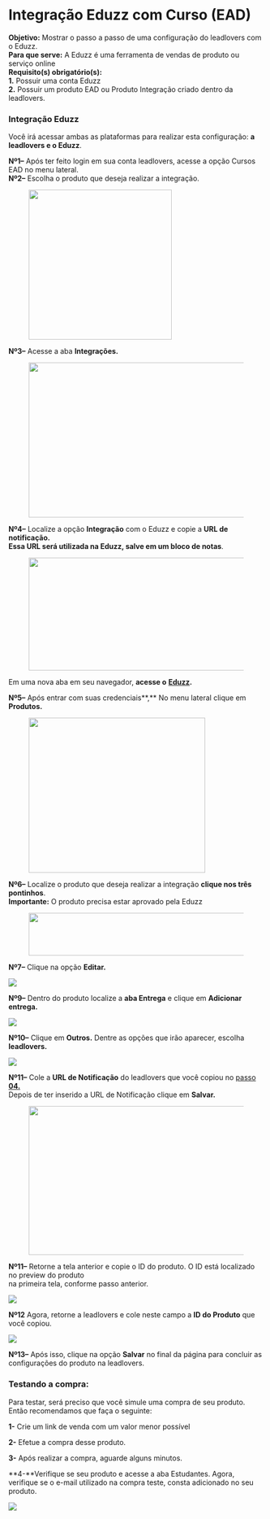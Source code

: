 # Integração Eduzz com Curso (EAD)

**Objetivo:** Mostrar o passo a passo de uma configuração do leadlovers com o Eduzz.\
**Para que serve:** A Eduzz é uma ferramenta de vendas de produto ou serviço online\
**Requisito(s) obrigatório(s):** \
**1.** Possuir uma conta Eduzz\
**2.** Possuir um produto EAD ou Produto Integração criado dentro da leadlovers.

### **Integração Eduzz**

Você irá acessar ambas as plataformas para realizar esta configuração: **a leadlovers e o Eduzz**.

**Nº1–** Após ter feito login em sua conta leadlovers, acesse a opção Cursos EAD no menu lateral.\
**Nº2–** Escolha o produto que deseja realizar a integração.

<figure><img src="https://suporte.love/wp-content/uploads/2015/12/12251.png" alt="" height="295" width="282"><figcaption></figcaption></figure>

**Nº3–** Acesse a aba **Integrações.**

<figure><img src="https://suporte.love/wp-content/uploads/2015/12/32542-1024x305.png" alt="" height="305" width="1024"><figcaption></figcaption></figure>

**Nº4–** Localize a opção **Integração** com o Eduzz e copie a **URL de notificação.**\
**Essa URL será utilizada na Eduzz, salve em um bloco de notas**.

<figure><img src="https://suporte.love/wp-content/uploads/2023/07/5485856-1024x222.png" alt="" height="222" width="1024"><figcaption></figcaption></figure>

Em uma nova aba em seu navegador, **acesse o** [**Eduzz**](http://eduzz.com/)**.**

**Nº5–** Após entrar com suas credenciais**,** No menu lateral clique em **Produtos.**

<figure><img src="https://suporte.love/wp-content/uploads/2023/07/55225555.png" alt="" height="305" width="348"><figcaption></figcaption></figure>

**Nº6–** Localize o produto que deseja realizar a integração **clique nos três pontinhos**.\
**Importante:** O produto precisa estar aprovado pela Eduzz

<figure><img src="https://suporte.love/wp-content/uploads/2023/07/cursoddddd-1024x84.png" alt="" height="84" width="1024"><figcaption></figcaption></figure>

**Nº7–** Clique na opção **Editar.**

![](https://suporte.love/wp-content/uploads/2015/12/cscss.png)

**Nº9–** Dentro do produto localize a **aba Entrega** e clique em **Adicionar entrega.**

![](https://suporte.love/wp-content/uploads/2015/12/adiciinarentregaedduz-1024x91.png)

**Nº10–** Clique em **Outros.** Dentre as opções que irão aparecer, escolha **leadlovers.**

![](https://suporte.love/wp-content/uploads/2015/12/outrodedduzz.png)

**Nº11–** Cole a **URL de Notificação** do leadlovers que você copiou no [passo **04.**](broken-reference)\
Depois de ter inserido a URL de Notificação clique em **Salvar.**

<figure><img src="https://suporte.love/wp-content/uploads/2023/07/URLNOTIFICACAOEDUZZ.png" alt="" height="293" width="442"><figcaption></figcaption></figure>

**Nº11–** Retorne a tela anterior e copie o ID do produto. O ID está localizado no preview do produto\
na primeira tela, conforme passo anterior.

![](https://suporte.love/wp-content/uploads/2015/12/cscss.png)

**Nº12** Agora, retorne a leadlovers e cole neste campo a **ID do Produto** que você copiou.

![](https://suporte.love/wp-content/uploads/2023/07/5485856-1024x222.png)

**Nº13–** Após isso, clique na opção **Salvar** no final da página para concluir as configurações do produto na leadlovers.

### **Testando a compra:**

Para testar, será preciso que você simule uma compra de seu produto.\
Então recomendamos que faça o seguinte:

**1-** Crie um link de venda com um valor menor possível

**2-** Efetue a compra desse produto.

**3-** Após realizar a compra, aguarde alguns minutos.

**4-**Verifique se seu produto e acesse a aba Estudantes. Agora, verifique se o e-mail utilizado na compra teste, consta adicionado no seu produto.

[![](https://legado.leadlovers.site/wp-content/uploads/2020/09/produtos\_-integrao-eduzz-360042728393\_mceclip17.png)](https://legado.leadlovers.site/wp-content/uploads/2020/09/produtos\_-integrao-eduzz-360042728393\_mceclip17.png)

